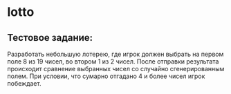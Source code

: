 # lotto


 ## Тестовое задание:
 Разработать небольшую лотерею, где игрок должен выбрать на первом поле 8 из 19 чисел, во втором 1 из 2 чисел. После отправки результата происходит сравнение выбранных чисел со случайно сгенерированным полем. При условии, что сумарно отгадано 4 и более чисел игрок побеждает.


